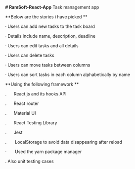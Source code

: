 **# RamSoft-React-App**
Task management app

**Below are the stories i have picked **

· Users can add new tasks to the task board

· Details include name, description, deadline

· Users can edit tasks and all details

· Users can delete tasks

· Users can move tasks between columns

· Users can sort tasks in each column alphabetically by name


**Using the following framework **

.      React.js and its hooks API

.      React router

.      Material UI

.      React Testing Library

.      Jest

  .       LocalStorage to avoid data disappearing after reload
  
  ·       Used the yarn package manager
  
  .        Also unit testing cases
  
  
 
